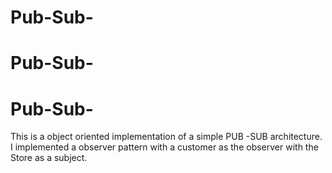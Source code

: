 # Pub-Sub-
# Pub-Sub-
# Pub-Sub-
This is a object oriented implementation of a simple PUB -SUB architecture. I implemented a observer pattern with a customer as the observer with the Store as a subject.

